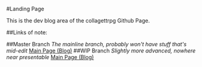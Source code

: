 #Landing Page

This is the dev blog area of the collagettrpg Github Page.

##Links of note:

##Master Branch
_The mainline branch, probably won't have stuff that's mid-edit_
[Main Page (Blog)](https://collagettrpg.github.io/index.html?branch=master&volume=BlogPosts&post=0000-00-00main)
##WIP Branch
_Slightly more advanced, nowhere near presentable_
[Main Page (Blog)](https://collagettrpg.github.io/index.html?branch=wip&volume=BlogPosts&post=0000-00-00main)
